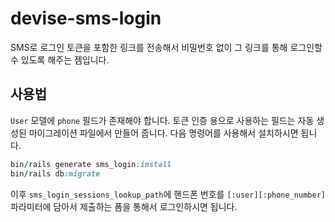 # devise-sms-login

SMS로 로그인 토큰을 포함한 링크를 전송해서 비밀번호 없이 그 링크를 통해
로그인할 수 있도록 해주는 젬입니다.

## 사용법

`User` 모델에 `phone` 필드가 존재해야 합니다. 토큰 인증 용으로 사용하는 필드는
자동 생성된 마이그레이션 파일에서 만들어 줍니다. 다음 명령어를 사용해서
설치하시면 됩니다.

```ruby
bin/rails generate sms_login:install
bin/rails db:migrate
```

이후 `sms_login_sessions_lookup_path`에 핸드폰 번호를 `[:user][:phone_number]`
파라미터에 담아서 제출하는 폼을 통해서 로그인하시면 됩니다. 
